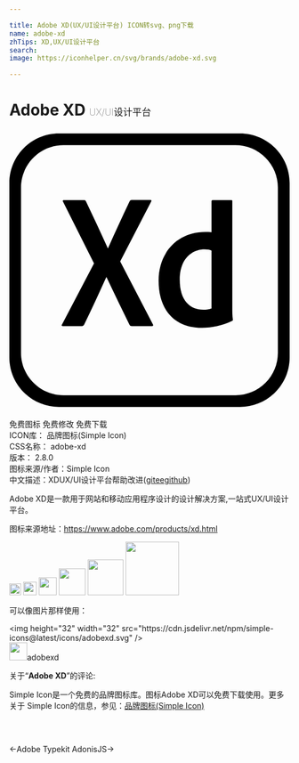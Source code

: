 ```yaml
---

title: Adobe XD(UX/UI设计平台) ICON转svg、png下载
name: adobe-xd
zhTips: XD,UX/UI设计平台
search: 
image: https://iconhelper.cn/svg/brands/adobe-xd.svg

---
```


# Adobe XD  <small style="font-size: 60%;font-weight: 100">UX/UI设计平台</small>

<div id="svg" class="svg-wrap">
<svg role="img" viewBox="0 0 24 24" xmlns="http://www.w3.org/2000/svg"><title>Adobe XD icon</title><path d="M19.75.3H4.25C1.9.3 0 2.2 0 4.55v14.9c0 2.35 1.9 4.25 4.25 4.25h15.5c2.35 0 4.25-1.9 4.25-4.25V4.55C24 2.2 22.1.3 19.75.3zm3.24 18.76a3.623 3.623 0 0 1-3.62 3.64H4.63c-2 0-3.63-1.63-3.63-3.63V4.93c0-2 1.63-3.63 3.63-3.63h14.73a3.63 3.63 0 0 1 3.63 3.63v14.13zm-13.5-7.81l2.8 5.38c.05.08.02.16-.06.16h-1.74c-.11 0-.16-.03-.21-.13-.64-1.32-1.29-2.64-1.96-4.06H8.3c-.6 1.34-1.26 2.75-1.9 4.07-.05.08-.1.11-.18.11H4.57c-.1 0-.11-.08-.06-.14l2.74-5.22L4.6 6.14c-.06-.08 0-.14.06-.14h1.72c.1 0 .14.02.18.11.63 1.32 1.27 2.68 1.87 4.01h.02c.58-1.32 1.22-2.69 1.84-4 .05-.08.08-.13.18-.13h1.61c.08 0 .11.06.06.14l-2.65 5.12zm3.29 1.63c0-2.33 1.55-4.15 4.01-4.15.21 0 .32 0 .52.02V6.1c0-.06.05-.1.1-.1h1.58c.08 0 .1.03.1.08v9.18c0 .27 0 .61.05.98 0 .06-.02.08-.08.11-.84.4-1.72.58-2.56.58-2.17.01-3.72-1.33-3.72-4.05zm4.53-2.56c-.14-.06-.34-.1-.58-.1-1.26 0-2.14.97-2.14 2.58 0 1.84.9 2.58 2.03 2.58.24 0 .5-.03.69-.11v-4.95z"/></svg>
</div>
<detail full-name='adobe-xd'></detail>

<div class="detail-page">
<p>
<span><span class="badge-success badge">免费图标</span> <span class="badge-success badge">免费修改</span>  <span class="badge-success badge">免费下载</span> </span>
<br/>
<span>
ICON库：
<span class="badge-secondary badge">品牌图标(Simple Icon)</span> 
</span>
<br/>
<span>
CSS名称：
<span class="badge-secondary badge">adobe-xd</span> 
</span>

<br/>
<span>
版本：
<span class="badge-secondary badge">2.8.0</span> 
</span>
<br/>
<span>图标来源/作者：<span class="badge-light badge">Simple Icon</span></span> 
<br/>
<span class="zh-detail">中文描述：<span class="badge-primary badge">XD</span><span class="badge-primary badge">UX/UI设计平台</span><span class="help-link"><span>帮助改进</span>(<a href="https://gitee.com/liuwave/icon-helper/edit/master/json/brands/adobe-xd.json" target="_blank" rel="noopener noreferrer">gitee</a><a href="https://github.com/liuwave/icon-helper/edit/master/json/brands/adobe-xd.json" target="_blank" rel="noopener noreferrer">github</a></span>)</span><br/>
</p>
</div><div class="description description alert alert-light"><p>Adobe XD是一款用于网站和移动应用程序设计的设计解决方案,一站式UX/UI设计平台。</p><p>图标来源地址：<a href="https://www.adobe.com/products/xd.html" target="_blank" rel="noopener noreferrer">https://www.adobe.com/products/xd.html</a></p></div>
<div class="alert alert-dark">
<img height="21" width="21" src="https://cdn.jsdelivr.net/npm/simple-icons@latest/icons/adobexd.svg" />
<img height="24" width="24" src="https://cdn.jsdelivr.net/npm/simple-icons@latest/icons/adobexd.svg" />
<img height="32" width="32" src="https://cdn.jsdelivr.net/npm/simple-icons@latest/icons/adobexd.svg" />
<img height="48" width="48" src="https://cdn.jsdelivr.net/npm/simple-icons@latest/icons/adobexd.svg" />
<img height="64" width="64" src="https://cdn.jsdelivr.net/npm/simple-icons@latest/icons/adobexd.svg" />
<img height="96" width="96" src="https://cdn.jsdelivr.net/npm/simple-icons@latest/icons/adobexd.svg" />

</div>
<div>
  <p>可以像图片那样使用：    
  </p>
  <div class="alert alert-primary" style="font-size: 14px">
    &lt;img height="32" width="32" src="https://cdn.jsdelivr.net/npm/simple-icons@latest/icons/adobexd.svg" /&gt;
    <copy-btn content='<img height="32" width="32" src="https://cdn.jsdelivr.net/npm/simple-icons@latest/icons/adobexd.svg" />'></copy-btn>
  </div>
  <div class="alert alert-secondary">
    <img height="32" width="32" src="https://cdn.jsdelivr.net/npm/simple-icons@latest/icons/adobexd.svg" />adobexd
    <copy-btn content="adobexd" btn-title="复制图标名称"></copy-btn>
  </div>
</div>
<div class="icon-detail__container">
<p>关于“<b>Adobe XD</b>”的评论:</p>
</div>
<Vssue title="关于“Adobe XD”的评论" />
<div><p>Simple Icon是一个免费的品牌图标库。图标Adobe XD可以免费下载使用。更多关于  Simple Icon的信息，参见：<a target="_blank" href="https://iconhelper.cn/brands.html">品牌图标(Simple Icon)</a>
</p></div>


<div style="padding:2rem 0 " class="page-nav"><p class="inner"><span class="prev">←<router-link to="/icon/adobe-typekit.html">Adobe Typekit</router-link></span> <span class="next"><router-link to="/icon/adonisjs.html">AdonisJS</router-link>→</span></p></div>
